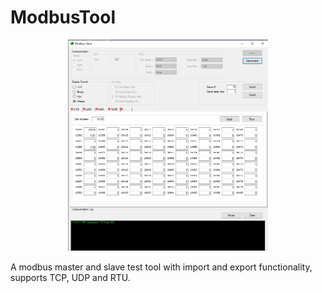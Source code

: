 # ModbusTool

<p align="center">
<img src="./Pictures/Slave.PNG" width="320"/>
</p>

A modbus master and slave test tool with import and export functionality, supports TCP, UDP and RTU.


